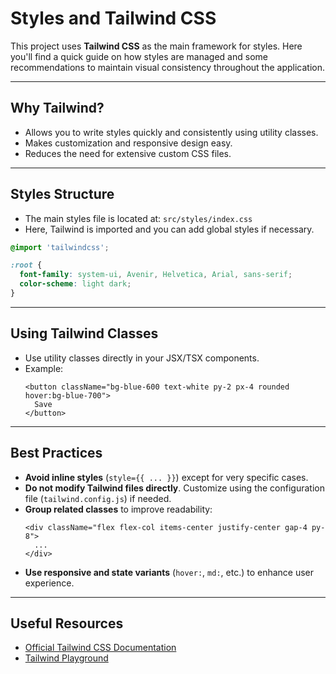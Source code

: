 # Styles and Tailwind CSS

This project uses **Tailwind CSS** as the main framework for styles. Here you'll find a quick guide on how styles are managed and some recommendations to maintain visual consistency throughout the application.

---

## Why Tailwind?

- Allows you to write styles quickly and consistently using utility classes.
- Makes customization and responsive design easy.
- Reduces the need for extensive custom CSS files.

---

## Styles Structure

- The main styles file is located at:
  `src/styles/index.css`
- Here, Tailwind is imported and you can add global styles if necessary.

```css
@import 'tailwindcss';

:root {
  font-family: system-ui, Avenir, Helvetica, Arial, sans-serif;
  color-scheme: light dark;
}
```

---

## Using Tailwind Classes

- Use utility classes directly in your JSX/TSX components.
- Example:
  ```tsx
  <button className="bg-blue-600 text-white py-2 px-4 rounded hover:bg-blue-700">
    Save
  </button>
  ```

---

## Best Practices

- **Avoid inline styles** (`style={{ ... }}`) except for very specific cases.
- **Do not modify Tailwind files directly**. Customize using the configuration file (`tailwind.config.js`) if needed.
- **Group related classes** to improve readability:
  ```tsx
  <div className="flex flex-col items-center justify-center gap-4 py-8">
    ...
  </div>
  ```
- **Use responsive and state variants** (`hover:`, `md:`, etc.) to enhance user experience.

---

## Useful Resources

- [Official Tailwind CSS Documentation](https://tailwindcss.com/docs)
- [Tailwind Playground](https://play.tailwindcss.com/)

